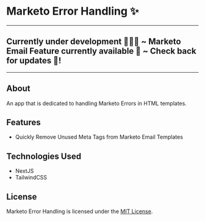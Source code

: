 # Marketo Error Handling ✨
---
## Currently under development 👨🏻‍💻 ~ Marketo Email Feature currently available 🙌 ~ Check back for updates 🚀!
---

## About
An app that is dedicated to handling Marketo Errors in HTML templates.

## Features
* Quickly Remove Unused Meta Tags
from Marketo Email Templates


## Technologies Used
* NextJS
* TailwindCSS

## License
Marketo Error Handling is licensed under the [MIT License](LICENSE).